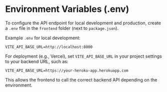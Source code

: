 # Environment Variables (.env)

To configure the API endpoint for local development and production, create a `.env` file in the `frontend` folder (next to `package.json`).

Example `.env` for local development:

```
VITE_API_BASE_URL=http://localhost:8000
```

For deployment (e.g., Vercel), set `VITE_API_BASE_URL` in your project settings to your backend URL, such as:

```
VITE_API_BASE_URL=https://your-heroku-app.herokuapp.com
```

This allows the frontend to call the correct backend API depending on the environment.
